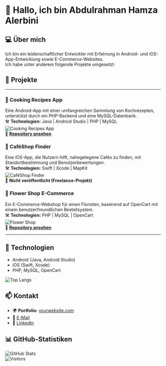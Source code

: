 # 👋 Hallo, ich bin Abdulrahman Hamza Alerbini  

## 💻 Über mich  
Ich bin ein leidenschaftlicher Entwickler mit Erfahrung in Android- und iOS-App-Entwicklung sowie E-Commerce-Websites.  
Ich habe unter anderem folgende Projekte umgesetzt:  

## 📌 Projekte  

---

### 📱 Cooking Recipes App  
Eine Android-App mit einer umfangreichen Sammlung von Kochrezepten, unterstützt durch ein PHP-Backend und eine MySQL-Datenbank.  
🛠️ **Technologien:** Java | Android Studio | PHP | MySQL  
![Cooking Recipes App](https://your-image-link.com)  
🔗 **[Repository ansehen](https://github.com/deinusername/cooking-recipes)**  



### 📍 CaféShop Finder  
Eine iOS-App, die Nutzern hilft, nahegelegene Cafés zu finden, mit Standortbestimmung und Benutzerbewertungen.  
🛠️ **Technologien:** Swift | Xcode | MapKit  
![CaféShop Finder](https://your-image-link.com)  
🔗 **Nicht veröffentlicht (Freelance-Projekt)**  


### 🌸 Flower Shop E-Commerce  
Ein E-Commerce-Webshop für einen Floristen, basierend auf OpenCart mit einem benutzerfreundlichen Bestellsystem.  
🛠️ **Technologien:** PHP | MySQL | OpenCart  
![Flower Shop](https://your-image-link.com)  
🔗 **[Repository ansehen](https://github.com/deinusername/flower-shop)**  

---

## 🚀 Technologien  
- Android (Java, Android Studio)  
- iOS (Swift, Xcode)  
- PHP, MySQL, OpenCart
  
 ![Top Langs](https://github-readme-stats.vercel.app/api/top-langs/?username=abdulrahmanalerbini&layout=compact&theme=radical)


## 📫 Kontakt  
- 🌍 **Portfolio:** [yourwebsite.com](https://yourwebsite.com)
- 📧 [E-Mail](mailto:Abdulrahmanalerbini@gmail.com)  
- 🔗 [LinkedIn](https://www.linkedin.com/in/abdulrahman-hamza-alerbini-a5a458162/)  


## 📊 GitHub-Statistiken  
![GitHub Stats](https://github-readme-stats.vercel.app/api?username=abdulrahmanalerbini&show_icons=true&theme=radical)  
![Visitors](https://komarev.com/ghpvc/?username=deinusername&label=Profile%20Views&color=blue&style=plastic)

